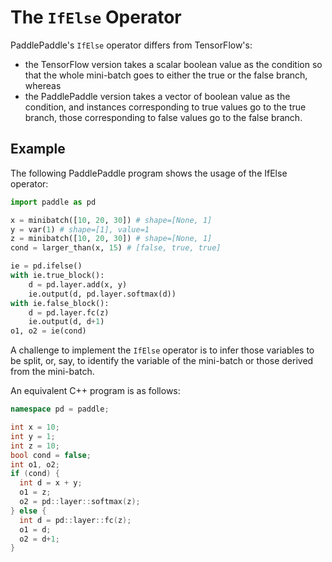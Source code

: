 # The `IfElse` Operator

PaddlePaddle's `IfElse` operator differs from TensorFlow's:

- the TensorFlow version takes a scalar boolean value as the condition so that the whole mini-batch goes to either the true or the false branch, whereas
- the PaddlePaddle version takes a vector of boolean value as the condition, and instances corresponding to true values go to the true branch, those corresponding to false values go to the false branch.

## Example

The following PaddlePaddle program shows the usage of the IfElse operator:

```python
import paddle as pd

x = minibatch([10, 20, 30]) # shape=[None, 1]
y = var(1) # shape=[1], value=1
z = minibatch([10, 20, 30]) # shape=[None, 1]
cond = larger_than(x, 15) # [false, true, true]

ie = pd.ifelse()
with ie.true_block():
    d = pd.layer.add(x, y)
    ie.output(d, pd.layer.softmax(d))
with ie.false_block():
    d = pd.layer.fc(z)
    ie.output(d, d+1)
o1, o2 = ie(cond)
```

A challenge to implement the `IfElse` operator is to infer those variables to be split, or, say, to identify the variable of the mini-batch or those derived from the mini-batch.

An equivalent C++ program is as follows:

```c++
namespace pd = paddle;

int x = 10;
int y = 1;
int z = 10;
bool cond = false;
int o1, o2;
if (cond) {
  int d = x + y;
  o1 = z;
  o2 = pd::layer::softmax(z);
} else {
  int d = pd::layer::fc(z);
  o1 = d;
  o2 = d+1;
}
```
